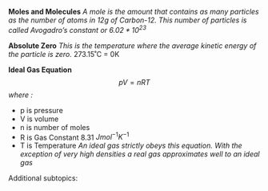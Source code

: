 **Moles and Molecules**
*A mole is the amount that contains as many particles as the number of atoms in 12g of Carbon-12. This number of particles is called Avogadro’s constant or $6.02*10^{23}$*

**Absolute Zero**
*This is the temperature where the average kinetic energy of the particle is zero.* 273.15˚C = 0K

**Ideal Gas Equation**$$pV=nRT$$*where :*
- p is pressure 
- V is volume
- n is number of moles 
- R is Gas Constant 8.31 $Jmol^{-1}K^{-1}$
- T is Temperature
*An ideal gas strictly obeys this equation. With the exception of very high densities a real gas approximates well to an ideal gas*

Additional subtopics:
```folder-index-content
```